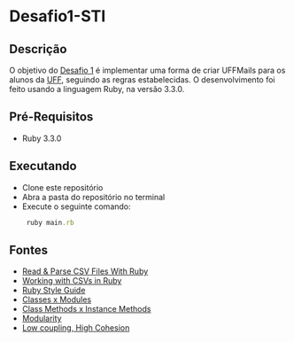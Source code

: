 # Desafio1-STI
## Descrição
<p>O objetivo do <a href="https://github.com/sti-uff/trabalhe-conosco/blob/master/Desafios.md#desafio-1">Desafio 1</a> é implementar uma forma de criar UFFMails 
  para os alunos da <a href="https://www.uff.br/">UFF</a>, seguindo as regras estabelecidas. O desenvolvimento foi feito usando a linguagem Ruby, na versão 3.3.0.</p>
<h2>Pré-Requisitos</h2>
<ul>
  <li>Ruby 3.3.0</li>
</ul>
<h2>Executando</h2>
<ul>
  <li>Clone este repositório</li>
  <li>Abra a pasta do repositório no terminal</li>
  <li>Execute o seguinte comando: </li>
  
  ```ruby
   ruby main.rb	
  ```
</ul>
<h2>Fontes</h2>
<ul>
  <li><a href="https://www.rubyguides.com/2018/10/parse-csv-ruby/">Read & Parse CSV Files With Ruby</a></li>
  <li><a href="https://medium.com/@ali_schlereth/working-with-csvs-in-ruby-43005e566901">Working with CSVs in Ruby</a></li>
  <li><a href="https://github.com/rubensmabueno/ruby-style-guide/blob/master/README-PT-BR.md">Ruby Style Guide</a></li>
  <li><a href="https://stackoverflow.com/questions/151505/difference-between-a-class-and-a-module/151774#151774">Classes x Modules</a></li>
  <li><a href="https://dev.to/adamlombard/ruby-class-methods-vs-instance-methods-4aje">Class Methods x Instance Methods</a></li>
  <li><a href="https://www.tiny.cloud/blog/modular-programming-principle/">Modularity</a></li>
  <li><a href="https://medium.com/clarityhub/low-coupling-high-cohesion-3610e35ac4a6">Low coupling, High Cohesion</a></li>
</ul>
